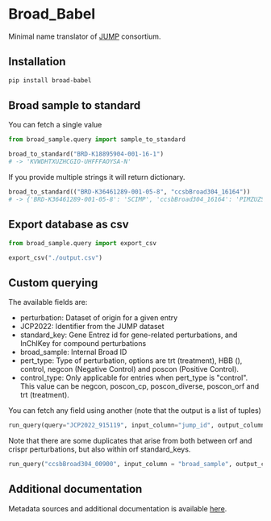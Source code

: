 # Broad_Babel

Minimal name translator of [JUMP](https://jump-cellpainting.broadinstitute.org/) consortium.

## Installation

```bash
pip install broad-babel
```

## Broad sample to standard 
You can fetch a single value
```python
from broad_sample.query import sample_to_standard

broad_to_standard("BRD-K18895904-001-16-1") 
# -> 'KVWDHTXUZHCGIO-UHFFFAOYSA-N'
```
If you provide multiple strings it will return dictionary.

```python
broad_to_standard(("BRD-K36461289-001-05-8", "ccsbBroad304_16164")) 
# -> {'BRD-K36461289-001-05-8': 'SCIMP', 'ccsbBroad304_16164': 'PIMZUZSSNYHVCU-KBLUICEQSA-N'}
```

## Export database as csv
```python
from broad_sample.query import export_csv

export_csv("./output.csv")
```

## Custom querying
The available fields are:
- perturbation: Dataset of origin for a given entry
- JCP2022: Identifier from the JUMP dataset
- standard_key: Gene Entrez id for gene-related perturbations, and InChIKey for compound perturbations
- broad_sample: Internal Broad ID
- pert_type: Type of perturbation, options are trt (treatment), HBB (), control, negcon (Negative Control) and poscon (Positive Control).
- control_type: Only applicable for entries when pert_type is "control". This value can be negcon, poscon_cp, poscon_diverse, poscon_orf and trt (treatment).


You can fetch any field using another (note that the output is a list of tuples)

```python
run_query(query="JCP2022_915119", input_column="jump_id", output_column="broad_sample")
```

Note that there are some duplicates that arise from both between orf and crispr perturbations, but also within orf standard_keys.

```python
run_query("ccsbBroad304_00900", input_column = "broad_sample", output_column = "*")
```

## Additional documentation
Metadata sources and additional documentation is available [here](./docs). 
